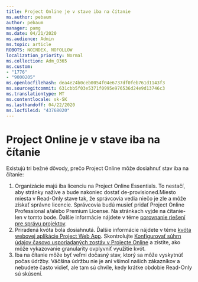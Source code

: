 ```yaml
---
title: Project Online je v stave iba na čítanie
ms.author: pebaum
author: pebaum
manager: pamg
ms.date: 04/21/2020
ms.audience: Admin
ms.topic: article
ROBOTS: NOINDEX, NOFOLLOW
localization_priority: Normal
ms.collection: Adm_O365
ms.custom:
- "1776"
- "9000205"
ms.openlocfilehash: dea4e24b0ceb0054f04e6737df0feb761d1143f3
ms.sourcegitcommit: 631cbb5f03e5371f0995e976536d24e9d13746c3
ms.translationtype: MT
ms.contentlocale: sk-SK
ms.lasthandoff: 04/22/2020
ms.locfileid: "43768020"
---
```

# <a name="project-online-is-in-a-read-only-state"></a>Project Online je v stave iba na čítanie

Existujú tri bežné dôvody, prečo Project Online môže dosiahnuť stav iba na čítanie:

1. Organizácie majú iba licenciu na Project Online Essentials. To nestačí, aby stránky nažive a bude nakoniec dostať de-provisioned.Miesto miesta v Read-Only stave tak, že správcovia vedia niečo je zle a môže získať správne licencie. Správcovia budú musieť pridať Project Online Professional a/alebo Premium License. Na stránkach vyjde na čítanie-len v tomto bode. Ďalšie informácie nájdete v téme [porovnanie riešení pre správu projektov](https://products.office.com/project/compare-microsoft-project-management-software?tab=1).
2. Priradená kvóta bola dosiahnutá. Ďalšie informácie nájdete v téme [kvóta webovej aplikácie Project Web App](https://docs.microsoft.com/projectonline/tune-project-online-performance#project-web-app-quota). Skontrolujte [Konfigurovať súhrn údajov časovo usporiadaných zostáv v Projecte Online](https://docs.microsoft.com/ProjectOnline/configure-rollup-of-timephased-reporting-data-in-project-online) a zistite, ako môže vykazovanie granularity ovplyvniť využitie kvót.
3. Iba na čítanie môže byť veľmi dočasný stav, ktorý sa môže vyskytnúť počas údržby. Väčšina údržbu nie je ani všimol našich zákazníkov a nebudete často vidieť, ale tam sú chvíle, kedy krátke obdobie Read-Only sú skúsení.
